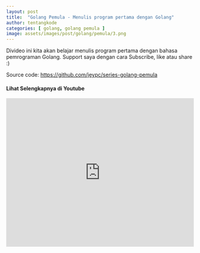 ```yaml
---
layout: post
title:  "Golang Pemula - Menulis program pertama dengan Golang"
author: tentangkode
categories: [ golang, golang pemula ]
image: assets/images/post/golang/pemula/3.png
---
```

Divideo ini kita akan belajar menulis program pertama dengan bahasa pemrograman Golang.
Support saya dengan cara Subscribe, like atau share :)

Source code: https://github.com/jeypc/series-golang-pemula

#### Lihat Selengkapnya di Youtube

<p><iframe width="100%" height="400px" src="https://www.youtube.com/embed/1SRDpl5mLhQ" title="YouTube video player" frameborder="0" allow="accelerometer; autoplay; clipboard-write; encrypted-media; gyroscope; picture-in-picture" allowfullscreen></iframe></p>